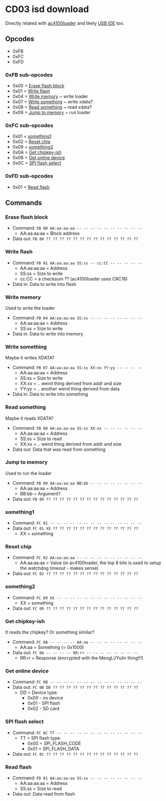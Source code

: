 # CD03 isd download

Directly related with [ac4100loader](ac4100loader.md) and likely [USB IDE](hb001usbide.md) too.

## Opcodes

- 0xFB
- 0xFC
- 0xFD

### 0xFB sub-opcodes

- 0x00 = [Erase flash block](#erase-flash-block)
- 0x01 = [Write flash](#write-flash)
- 0x04 = [Write memory](#write-memory) ~ write loader
- 0x07 = [Write something](#write-something) ~ write xdata?
- 0x08 = [Read something](#read-something) ~ read xdata?
- 0x09 = [Jump to memory](#jump-to-memory) ~ run loader

### 0xFC sub-opcodes

- 0x01 = [something1](#something1)
- 0x02 = [Reset chip](#reset-chip)
- 0x09 = [something2](#something2)
- 0x0A = [Get chipkey-ish](#get-chipkey-ish)
- 0x0B = [Get online device](#get-online-device)
- 0x0C = [SPI flash select](#spi-flash-select)

### 0xFD sub-opcodes

- 0x01 = [Read flash](#read-flash)

## Commands

### Erase flash block

- Command: `FB 00 AA:aa:aa:aa -- -- -- -- -- -- -- -- -- --`
  * AA:aa:aa:aa = Block address
- Data out: `FB 00 ?? ?? ?? ?? ?? ?? ?? ?? ?? ?? ?? ?? ?? ??`

### Write flash

- Command: `FB 01 AA:aa:aa:aa SS:ss -- cc:CC -- -- -- -- --`
  * AA:aa:aa:aa = Address
  * SS:ss = Size to write
  * cc:CC = a checksum ?? (ac4100loader uses CRC16)
- Data in: Data to write into flash

### Write memory

Used to write the loader

- Command: `FB 04 AA:aa:aa:aa SS:ss -- -- -- -- -- -- -- --`
  * AA:aa:aa:aa = Address
  * SS:ss = Size to write
- Data in: Data to write into memory

### Write something

Maybe it writes XDATA?

- Command: `FB 07 AA:aa:aa:aa SS:ss XX:xx YY:yy -- -- -- --`
  * AA:aa:aa:aa = Address
  * SS:ss = Size to write
  * XX:xx = .. weird thing derived from addr and size
  * YY:yy = .. another weird thing derived from data
- Data in: Data to write into something

### Read something

Maybe it reads XDATA?

- Command: `FB 08 AA:aa:aa:aa SS:ss XX:xx -- -- -- -- -- --`
  * AA:aa:aa:aa = Address
  * SS:ss = Size to read
  * XX:xx = .. weird thing derived from addr and size
- Data out: Data that was read from something

### Jump to memory

Used to run the loader

- Command: `FB 09 AA:aa:aa:aa BB:bb -- -- -- -- -- -- -- --`
  * AA:aa:aa:aa = Address
  * BB:bb = Argument?
- Data out: `FB 09 ?? ?? ?? ?? ?? ?? ?? ?? ?? ?? ?? ?? ?? ??`

### something1

- Command: `FC 01 -- -- -- -- -- -- -- -- -- -- -- -- -- --`
- Data out: `FC 01 XX ?? ?? ?? ?? ?? ?? ?? ?? ?? ?? ?? ?? ??`
  * XX = something

### Reset chip

- Command: `FC 02 AA:aa:aa:aa -- -- -- -- -- -- -- -- -- --`
  * AA:aa:aa:aa = Value (in ac4100loader, the top 8 bits is used to setup the watchdog timeout - makes sense)
- Data out: `FC 02 ?? ?? ?? ?? ?? ?? ?? ?? ?? ?? ?? ?? ?? ??`

### something2

- Command: `FC 09 XX -- -- -- -- -- -- -- -- -- -- -- -- --`
  * XX = something
- Data out: `FC 09 ?? ?? ?? ?? ?? ?? ?? ?? ?? ?? ?? ?? ?? ??`

### Get chipkey-ish

It reads the chipkey? Or something similar?

- Command: `FC 0A -- -- -- -- AA:aa -- -- -- -- -- -- -- --`
  * AA:aa = Something (= 0x1000)
- Data out: `FC 0A -- -- -- -- RR:rr -- -- -- -- -- -- -- --`
  * RR:rr = Response (encrypted with the MengLi/Yulin thing!!!)

### Get online device

- Command: `FC 0B -- -- -- -- -- -- -- -- -- -- -- -- -- --`
- Data out: `FC 0B DD ?? ?? ?? ?? ?? ?? ?? ?? ?? ?? ?? ?? ??`
  * DD = Device type:
    * 0x00 - no device
    * 0x01 - SPI flash
    * 0x02 - SD card

### SPI flash select

- Command: `FC 0C TT -- -- -- -- -- -- -- -- -- -- -- -- --`
  * TT = SPI flash type:
    * 0x00 = SPI_FLASH_CODE
    * 0x01 = SPI_FLASH_DATA
- Data out: `FC 0C ?? ?? ?? ?? ?? ?? ?? ?? ?? ?? ?? ?? ?? ??`

### Read flash

- Command: `FD 01 AA:aa:aa:aa SS:ss -- -- -- -- -- -- -- --`
  * AA:aa:aa:aa = Address
  * SS:ss = Size to read
- Data out: Data read from flash
